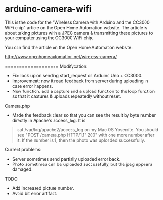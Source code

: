 arduino-camera-wifi
===================

This is the code for the "Wireless Camera with Arduino and the CC3000 WiFi chip" article on the Open Home Automation website. The article is about taking pictures with a JPEG camera & transmitting these pictures to your computer using the CC3000 WiFi chip.

You can find the article on the Open Home Automation website:

http://www.openhomeautomation.net/wireless-camera/


===================
Modifycation:
- Fix: lock up on sending start_request on Arduino Uno + CC3000.
- Improvement: now it read feedback from server during uploading in case error happens.
- New function: add a capture and a upload function to the loop function so that it captures & uploads
repeatedly without reset.

Camera.php
- Made the feedback clear so that you can see the result by byte number directly in Apache's access_log. It is
> cat /var/log/apache2/access_log 
on my Mac OS Yosemite. 
You should see "POST /camera.php HTTP/1.1" 200" with one more number after it. 
If the number is 1, then the photo was uploaded successfully.

Current problems:
- Server sometimes send partially uploaded error back.
- Photo sometimes can be uploaded successfully, but the jpeg appears damaged.

TODO:
- Add increased picture number.
- Avoid bit error artifact.
